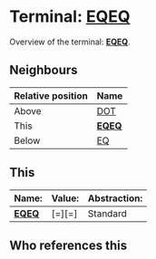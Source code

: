 # Terminal: **[EQEQ](./EQEQ.md)**

Overview of the terminal: **[EQEQ](./EQEQ.md)**.



## **Neighbours**

| Relative position | Name                                          |
| ----------------- | --------------------------------------------- |
| Above             | [DOT](./DOT.md) |
| This              | **[EQEQ](./EQEQ.md)** |
| Below             | [EQ](./EQ.md) |



## **This**

| Name:                                       | Value:          | Abstraction:    |
| ------------------------------------------- | --------------- | --------------- |
| **[EQEQ](./EQEQ.md)** | [=][=] | Standard |



## **Who references this**



